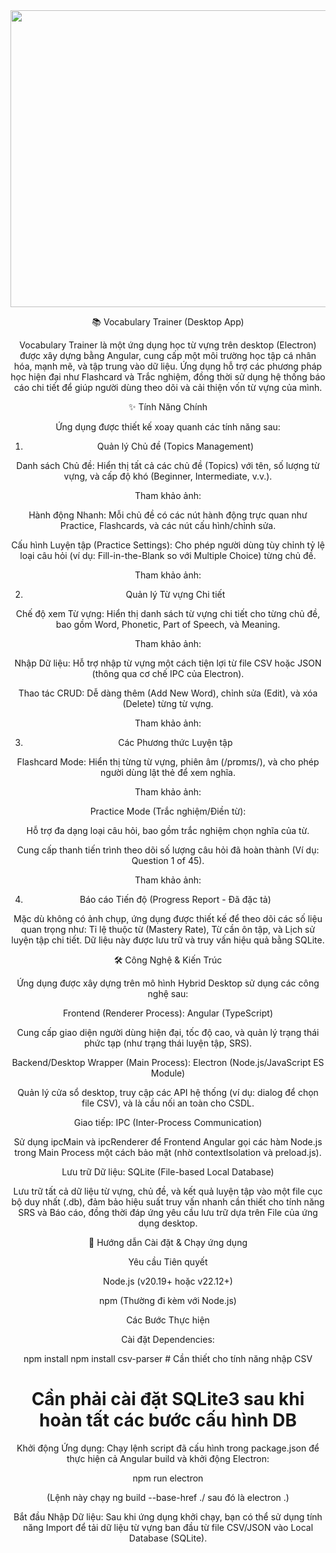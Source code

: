 <div align="center">
<img width="1200" height="475" alt="GHBanner" src="https://firebasestorage.googleapis.com/v0/b/vietfurniture-38c34.appspot.com/o/image%2FScreenshot%20(136).png?alt=media&token=690c39fe-3d2c-4e78-a38e-a26e1bafa845" />

📚 Vocabulary Trainer (Desktop App)

Vocabulary Trainer là một ứng dụng học từ vựng trên desktop (Electron) được xây dựng bằng Angular, cung cấp một môi trường học tập cá nhân hóa, mạnh mẽ, và tập trung vào dữ liệu. Ứng dụng hỗ trợ các phương pháp học hiện đại như Flashcard và Trắc nghiệm, đồng thời sử dụng hệ thống báo cáo chi tiết để giúp người dùng theo dõi và cải thiện vốn từ vựng của mình.

✨ Tính Năng Chính

Ứng dụng được thiết kế xoay quanh các tính năng sau:

1. Quản lý Chủ đề (Topics Management)

Danh sách Chủ đề: Hiển thị tất cả các chủ đề (Topics) với tên, số lượng từ vựng, và cấp độ khó (Beginner, Intermediate, v.v.).

Tham khảo ảnh:

Hành động Nhanh: Mỗi chủ đề có các nút hành động trực quan như Practice, Flashcards, và các nút cấu hình/chỉnh sửa.

Cấu hình Luyện tập (Practice Settings): Cho phép người dùng tùy chỉnh tỷ lệ loại câu hỏi (ví dụ: Fill-in-the-Blank so với Multiple Choice) từng chủ đề.

Tham khảo ảnh:

2. Quản lý Từ vựng Chi tiết

Chế độ xem Từ vựng: Hiển thị danh sách từ vựng chi tiết cho từng chủ đề, bao gồm Word, Phonetic, Part of Speech, và Meaning.

Tham khảo ảnh:

Nhập Dữ liệu: Hỗ trợ nhập từ vựng một cách tiện lợi từ file CSV hoặc JSON (thông qua cơ chế IPC của Electron).

Thao tác CRUD: Dễ dàng thêm (Add New Word), chỉnh sửa (Edit), và xóa (Delete) từng từ vựng.

Tham khảo ảnh:

3. Các Phương thức Luyện tập

Flashcard Mode: Hiển thị từng từ vựng, phiên âm (/prɒmɪs/), và cho phép người dùng lật thẻ để xem nghĩa.

Tham khảo ảnh:

Practice Mode (Trắc nghiệm/Điền từ):

Hỗ trợ đa dạng loại câu hỏi, bao gồm trắc nghiệm chọn nghĩa của từ.

Cung cấp thanh tiến trình theo dõi số lượng câu hỏi đã hoàn thành (Ví dụ: Question 1 of 45).

Tham khảo ảnh:

4. Báo cáo Tiến độ (Progress Report - Đã đặc tả)

Mặc dù không có ảnh chụp, ứng dụng được thiết kế để theo dõi các số liệu quan trọng như: Tỉ lệ thuộc từ (Mastery Rate), Từ cần ôn tập, và Lịch sử luyện tập chi tiết. Dữ liệu này được lưu trữ và truy vấn hiệu quả bằng SQLite.

🛠️ Công Nghệ & Kiến Trúc

Ứng dụng được xây dựng trên mô hình Hybrid Desktop sử dụng các công nghệ sau:

Frontend (Renderer Process): Angular (TypeScript)

Cung cấp giao diện người dùng hiện đại, tốc độ cao, và quản lý trạng thái phức tạp (như trạng thái luyện tập, SRS).

Backend/Desktop Wrapper (Main Process): Electron (Node.js/JavaScript ES Module)

Quản lý cửa sổ desktop, truy cập các API hệ thống (ví dụ: dialog để chọn file CSV), và là cầu nối an toàn cho CSDL.

Giao tiếp: IPC (Inter-Process Communication)

Sử dụng ipcMain và ipcRenderer để Frontend Angular gọi các hàm Node.js trong Main Process một cách bảo mật (nhờ contextIsolation và preload.js).

Lưu trữ Dữ liệu: SQLite (File-based Local Database)

Lưu trữ tất cả dữ liệu từ vựng, chủ đề, và kết quả luyện tập vào một file cục bộ duy nhất (.db), đảm bảo hiệu suất truy vấn nhanh cần thiết cho tính năng SRS và Báo cáo, đồng thời đáp ứng yêu cầu lưu trữ dựa trên File của ứng dụng desktop.

🚀 Hướng dẫn Cài đặt & Chạy ứng dụng

Yêu cầu Tiên quyết

Node.js (v20.19+ hoặc v22.12+)

npm (Thường đi kèm với Node.js)

Các Bước Thực hiện

Cài đặt Dependencies:

npm install
npm install csv-parser # Cần thiết cho tính năng nhập CSV
# Cần phải cài đặt SQLite3 sau khi hoàn tất các bước cấu hình DB



Khởi động Ứng dụng:
Chạy lệnh script đã cấu hình trong package.json để thực hiện cả Angular build và khởi động Electron:

npm run electron



(Lệnh này chạy ng build --base-href ./ sau đó là electron .)

Bắt đầu Nhập Dữ liệu:
Sau khi ứng dụng khởi chạy, bạn có thể sử dụng tính năng Import để tải dữ liệu từ vựng ban đầu từ file CSV/JSON vào Local Database (SQLite).
